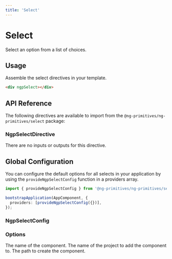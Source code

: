 ```yaml
---
title: 'Select'
---
```


# Select

Select an option from a list of choices.

<docs-example name="select"></docs-example>

## Usage

Assemble the select directives in your template.

```html
<div ngpSelect></div>
```

## API Reference

The following directives are available to import from the `@ng-primitives/ng-primitives/select` package:

### NgpSelectDirective

There are no inputs or outputs for this directive.

## Global Configuration

You can configure the default options for all selects in your application by using the `provideNgpSelectConfig` function in a providers array.

```ts
import { provideNgpSelectConfig } from '@ng-primitives/ng-primitives/select';

bootstrapApplication(AppComponent, {
  providers: [provideNgpSelectConfig({})],
});
```

### NgpSelectConfig

### Options

<ResponseField name="name" type="string">
  The name of the component.
</ResponseField>

<ResponseField name="project" type="string">
  The name of the project to add the component to.
</ResponseField>

<ResponseField name="path" type="string">
  The path to create the component.
</ResponseField>
